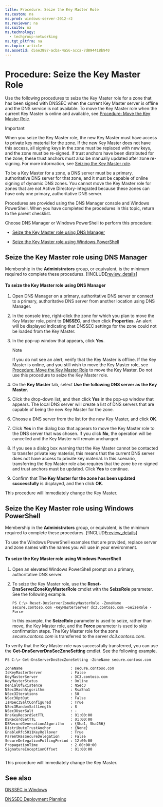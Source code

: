 ```yaml
---
title: Procedure: Seize the Key Master Role
ms.custom: na
ms.prod: windows-server-2012-r2
ms.reviewer: na
ms.suite: na
ms.technology: 
  - techgroup-networking
ms.tgt_pltfrm: na
ms.topic: article
ms.assetid: d5ae3887-acba-4a56-acca-7d894418b940
---
```

# Procedure: Seize the Key Master Role
Use the following procedures to seize the Key Master role for a zone that has been signed with DNSSEC when the current Key Master server is offline and the DNS service is not available. To move the Key Master role when the current Key Master is online and available, see [Procedure: Move the Key Master Role](../Topic/Procedure--Move-the-Key-Master-Role.md).  
  
> [!IMPORTANT]  
> When you seize the Key Master role, the new Key Master must have access to private key material for the zone. If the new Key Master does not have this access, all signing keys in the zone must be replaced with new keys, and the zone must be re\-signed. If trust anchors have been distributed for the zone, these trust anchors must also be manually updated after zone re\-signing. For more information, see [Seizing the Key Master role](../Topic/DNS-Servers.md#seize).  
  
To be a Key Master for a zone, a DNS server must be a primary, authoritative DNS server for that zone, and it must be capable of online signing of dynamic DNS zones. You cannot move the Key Master role for zones that are not Active Directory\-integrated because these zones can have only one primary, authoritative DNS server.  
  
Procedures are provided using the DNS Manager console and Windows PowerShell. When you have completed the procedures in this topic, return to the parent checklist.  
  
Choose DNS Manager or Windows PowerShell to perform this procedure:  
  
-   [Seize the Key Master role using DNS Manager](../Topic/Procedure--Seize-the-Key-Master-Role.md#windows_ui)  
  
-   [Seize the Key Master role using Windows PowerShell](../Topic/Procedure--Seize-the-Key-Master-Role.md#PS)  
  
## <a name="windows_ui"></a>Seize the Key Master role using DNS Manager  
Membership in the **Administrators** group, or equivalent, is the minimum required to complete these procedures. [!INCLUDE[review_details](../Token/review_details_md.md)]  
  
#### To seize the Key Master role using DNS Manager  
  
1.  Open DNS Manager on a primary, authoritative DNS server or connect to a primary, authoritative DNS server from another location using DNS Manager.  
  
2.  In the console tree, right\-click the zone for which you plan to move the Key Master role, point to **DNSSEC**, and then click **Properties**. An alert will be displayed indicating that DNSSEC settings for the zone could not be loaded from the Key Master.  
  
3.  In the pop\-up window that appears, click **Yes**.  
  
    > [!NOTE]  
    > If you do not see an alert, verify that the Key Master is offline. If the Key Master is online, and you still wish to move the Key Master role, see [Procedure: Move the Key Master Role](../Topic/Procedure--Move-the-Key-Master-Role.md) to move the Key Master. Do not use this procedure to seize the Key Master role.  
  
4.  On the **Key Master** tab, select **Use the following DNS server as the Key Master**.  
  
5.  Click the drop\-down list, and then click **Yes** in the pop\-up window that appears. The local DNS server will create a list of DNS servers that are capable of being the new Key Master for the zone.  
  
6.  Choose a DNS server from the list for the new Key Master, and click **OK**.  
  
7.  Click **Yes** in the dialog box that appears to move the Key Master role to the DNS server that was chosen. If you click **No**, the operation will be cancelled and the Key Master will remain unchanged.  
  
8.  If you see a dialog box warning that the Key Master cannot be contacted to transfer private key material, this means that the current DNS server does not have access to private key material. In this scenario, transferring the Key Master role also requires that the zone be re\-signed and trust anchors must be updated. Click **Yes** to continue.  
  
9. Confirm that **The Key Master for the zone <zone name> has been updated successfully** is displayed, and then click **OK**.  
  
This procedure will immediately change the Key Master.  
  
## <a name="PS"></a>Seize the Key Master role using Windows PowerShell  
Membership in the **Administrators** group, or equivalent, is the minimum required to complete these procedures. [!INCLUDE[review_details](../Token/review_details_md.md)]  
  
To use the Windows PowerShell examples that are provided, replace server and zone names with the names you will use in your environment.  
  
#### To seize the Key Master role using Windows PowerShell  
  
1.  Open an elevated Windows PowerShell prompt on a primary, authoritative DNS server.  
  
2.  To seize the Key Master role, use the **Reset\-DnsServerZoneKeyMasterRole** cmdlet with the **SeizeRole** parameter. See the following example.  
  
    ```  
    PS C:\> Reset-DnsServerZoneKeyMasterRole -ZoneName secure.contoso.com -KeyMasterServer dc3.contoso.com –SeizeRole -Force  
    ```  
  
    In this example, the **SeizeRole** parameter is used to seize, rather than move, the Key Master role, and the **Force** parameter is used to skip confirmation steps. The Key Master role for the zone *secure.contoso.com* is transferred to the server *dc3.contoso.com*.  
  
To verify that the Key Master role was successfully transferred, you can use the **Get\-DnsServerDnsSecZoneSetting** cmdlet. See the following example.  
  
```  
PS C:\> Get-DnsServerDnsSecZoneSetting -ZoneName secure.contoso.com  
  
ZoneName                      : secure.contoso.com  
IsKeyMasterServer             : False  
KeyMasterServer               : DC3.contoso.com  
KeyMasterStatus               : Online  
DenialOfExistence             : NSec3  
NSec3HashAlgorithm            : RsaSha1  
NSec3Iterations               : 50  
NSec3OptOut                   : False  
IsNSec3SaltConfigured         : True  
NSec3RandomSaltLength         : 8  
NSec3UserSalt                 : -  
DnsKeyRecordSetTTL            : 01:00:00  
DSRecordSetTTL                : 01:00:00  
DSRecordGenerationAlgorithm   : {Sha1, Sha256}  
DistributeTrustAnchor         : {None}  
EnableRfc5011KeyRollover      : True  
ParentHasSecureDelegation     : False  
SecureDelegationPollingPeriod : 12:00:00  
PropagationTime               : 2.00:00:00  
SignatureInceptionOffset      : 01:00:00  
  
```  
  
This procedure will immediately change the Key Master.  
  
## See also  
[DNSSEC in Windows](../Topic/DNSSEC-in-Windows.md)  
  
[DNSSEC Deployment Planning](../Topic/DNSSEC-Deployment-Planning.md)  
  
